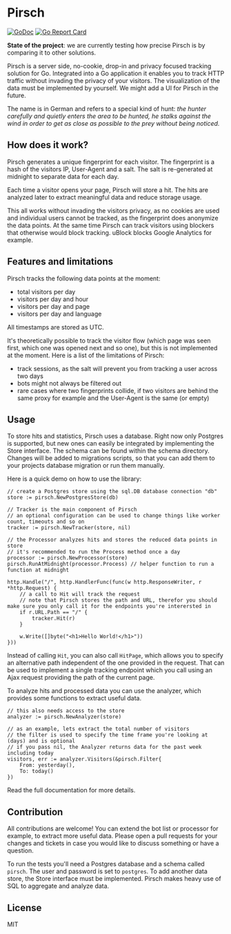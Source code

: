 # Pirsch

[![GoDoc](https://godoc.org/github.com/emvi/pirsch?status.svg)](https://godoc.org/github.com/emvi/pirsch)
[![Go Report Card](https://goreportcard.com/badge/github.com/emvi/pirsch)](https://goreportcard.com/report/github.com/emvi/pirsch)

**State of the project**: we are currently testing how precise Pirsch is by comparing it to other solutions.

Pirsch is a server side, no-cookie, drop-in and privacy focused tracking solution for Go. Integrated into a Go application it enables you to track HTTP traffic without invading the privacy of your visitors. The visualization of the data must be implemented by yourself. We might add a UI for Pirsch in the future.

The name is in German and refers to a special kind of hunt: *the hunter carefully and quietly enters the area to be hunted, he stalks against the wind in order to get as close as possible to the prey without being noticed.*

## How does it work?

Pirsch generates a unique fingerprint for each visitor. The fingerprint is a hash of the visitors IP, User-Agent and a salt. The salt is re-generated at midnight to separate data for each day.

Each time a visitor opens your page, Pirsch will store a hit. The hits are analyzed later to extract meaningful data and reduce storage usage.

This all works without invading the visitors privacy, as no cookies are used and individual users cannot be tracked, as the fingerprint does anonymize the data points. At the same time Pirsch can track visitors using blockers that otherwise would block tracking. uBlock blocks Google Analytics for example.

## Features and limitations

Pirsch tracks the following data points at the moment:

* total visitors per day
* visitors per day and hour
* visitors per day and page
* visitors per day and language

All timestamps are stored as UTC.

It's theoretically possible to track the visitor flow (which page was seen first, which one was opened next and so one), but this is not implemented at the moment. Here is a list of the limitations of Pirsch:

* track sessions, as the salt will prevent you from tracking a user across two days
* bots might not always be filtered out
* rare cases where two fingerprints collide, if two visitors are behind the same proxy for example and the User-Agent is the same (or empty)

## Usage

To store hits and statistics, Pirsch uses a database. Right now only Postgres is supported, but new ones can easily be integrated by implementing the Store interface. The schema can be found within the schema directory. Changes will be added to migrations scripts, so that you can add them to your projects database migration or run them manually.

Here is a quick demo on how to use the library:

```
// create a Postgres store using the sql.DB database connection "db"
store := pirsch.NewPostgresStore(db)

// Tracker is the main component of Pirsch
// an optional configuration can be used to change things like worker count, timeouts and so on
tracker := pirsch.NewTracker(store, nil)

// the Processor analyzes hits and stores the reduced data points in store
// it's recommended to run the Process method once a day
processor := pirsch.NewProcessor(store)
pirsch.RunAtMidnight(processor.Process) // helper function to run a function at midnight

http.Handle("/", http.HandlerFunc(func(w http.ResponseWriter, r *http.Request) {
    // a call to Hit will track the request
    // note that Pirsch stores the path and URL, therefor you should make sure you only call it for the endpoints you're interersted in
    if r.URL.Path == "/" {
        tracker.Hit(r)
    }

    w.Write([]byte("<h1>Hello World!</h1>"))
}))
```

Instead of calling `Hit`, you can also call `HitPage`, which allows you to specify an alternative path independent of the one provided in the request.
That can be used to implement a single tracking endpoint which you call using an Ajax request providing the path of the current page.

To analyze hits and processed data you can use the analyzer, which provides some functions to extract useful data.

```
// this also needs access to the store
analyzer := pirsch.NewAnalyzer(store)

// as an example, lets extract the total number of visitors
// the filter is used to specify the time frame you're looking at (days) and is optional
// if you pass nil, the Analyzer returns data for the past week including today
visitors, err := analyzer.Visitors(&pirsch.Filter{
    From: yesterday(),
    To: today()
})
```

Read the full documentation for more details.

## Contribution

All contributions are welcome! You can extend the bot list or processor for example, to extract more useful data. Please open a pull requests for your changes and tickets in case you would like to discuss something or have a question.

To run the tests you'll need a Postgres database and a schema called `pirsch`. The user and password is set to `postgres`. To add another data store, the Store interface must be implemented. Pirsch makes heavy use of SQL to aggregate and analyze data.

## License

MIT

